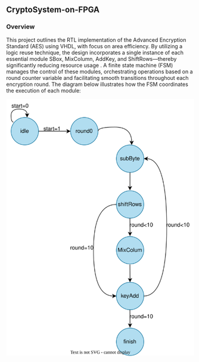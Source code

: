 ## CryptoSystem-on-FPGA

### Overview

This project outlines the RTL implementation of the Advanced Encryption Standard (AES) using VHDL, with focus on area efficiency. By utilizing a logic reuse technique, the design incorporates a single instance of each essential module SBox, MixColumn, AddKey, and ShiftRows—thereby significantly reducing resource usage . A finite state machine (FSM) manages the control of these modules, orchestrating operations based on a round counter variable and facilitating smooth transitions throughout each encryption round. The diagram below illustrates how the FSM coordinates the execution of each module: 

![SVG Image](./Docs/FSM.svg)
